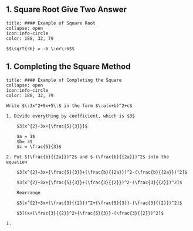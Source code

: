 ## 1. Square Root Give Two Answer

```ad-note (formula-notes?)
title: #### Example of Square Root
collapse: open 
icon:info-circle
color: 188, 32, 79

$$\sqrt{36} = -6 \:or\:6$$ 

``` 

## 1. Completing the Square Method

```ad-note (formula-notes?)
title: #### Example of Completing the Square
collapse: open 
icon:info-circle
color: 188, 32, 79

Write $\:3x^2+9x+5\:$ in the form $\:a(x+b)^2+c$

1. Divide everything by coefficient, which is $3$

	$3[x^{2}+3x+{\frac{5}{3}}]$
	
	$a = 1$
	$b= 3$
	$c = \frac{5}{3}$

2. Put $(\frac{b}{{2a}})^2$ and $-(\frac{b}{{2a}})^2$ into the equation

	$3[x^{2}+3x+{\frac{5}{3}}+(\frac{b}{{2a}})^2-(\frac{b}{{2a}})^2]$
	
	$3[x^{2}+3x+{\frac{5}{3}}+(\frac{3}{{2}})^2-(\frac{3}{{2}})^2]$
	
	Rearrange
	
	$3[x^{2}+3x+(\frac{3}{{2}})^2+{\frac{5}{3}}-(\frac{3}{{2}})^2]$
	
	$3[(x+(\frac{3}{{2}}^2+{\frac{5}{3}}-(\frac{3}{{2}})^2]$

1. 

``` 